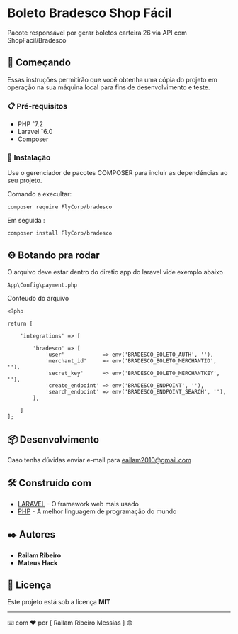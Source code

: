 # Boleto Bradesco Shop Fácil 

Pacote  responsável por gerar boletos carteira 26 via API  com ShopFácil/Bradesco

## 🚀 Começando

Essas instruções permitirão que você obtenha uma cópia do projeto em operação na sua máquina local para fins de desenvolvimento e teste.


### 📋 Pré-requisitos

- PHP ˆ7.2
- Laravel ˆ6.0
- Composer

### 🔧 Instalação

Use o gerenciador de pacotes COMPOSER para incluir as dependéncias  ao seu projeto.

Comando a execultar:

```
composer require FlyCorp/bradesco 
```

Em seguida :

```
composer install FlyCorp/bradesco
```

## ⚙️ Botando pra rodar

O arquivo deve estar dentro do diretio app do laravel vide exemplo abaixo 

```
App\Config\payment.php
```

Conteudo do arquivo 

```
<?php

return [

    'integrations' => [
    
        'bradesco' => [
            'user'            => env('BRADESCO_BOLETO_AUTH', ''),
            'merchant_id'     => env('BRADESCO_BOLETO_MERCHANTID', ''),
            'secret_key'      => env('BRADESCO_BOLETO_MERCHANTKEY', ''),
            'create_endpoint' => env('BRADESCO_ENDPOINT', ''),
            'search_endpoint' => env('BRADESCO_ENDPOINT_SEARCH', ''),
        ],
        
    ]
];

```

## 📦 Desenvolvimento

Caso tenha dúvidas  enviar e-mail para eailam2010@gmail.com

## 🛠️ Construído com


* [LARAVEL](https://laravel.com/) - O framework web mais usado
* [PHP](https://www.php.net/) - A melhor linguagem de programação do mundo 



## ✒️ Autores

* **Railam Ribeiro** 
* **Mateus Hack**


## 📄 Licença

Este projeto está sob a licença **MIT**

---
⌨️ com ❤️ por [ Railam Ribeiro Messias ] 😊
